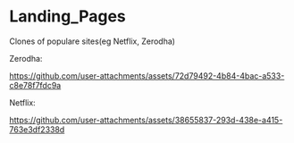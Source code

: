 # Landing_Pages
 Clones of populare sites(eg Netflix, Zerodha)
 
 Zerodha:

https://github.com/user-attachments/assets/72d79492-4b84-4bac-a533-c8e78f7fdc9a

Netflix:

https://github.com/user-attachments/assets/38655837-293d-438e-a415-763e3df2338d

 
